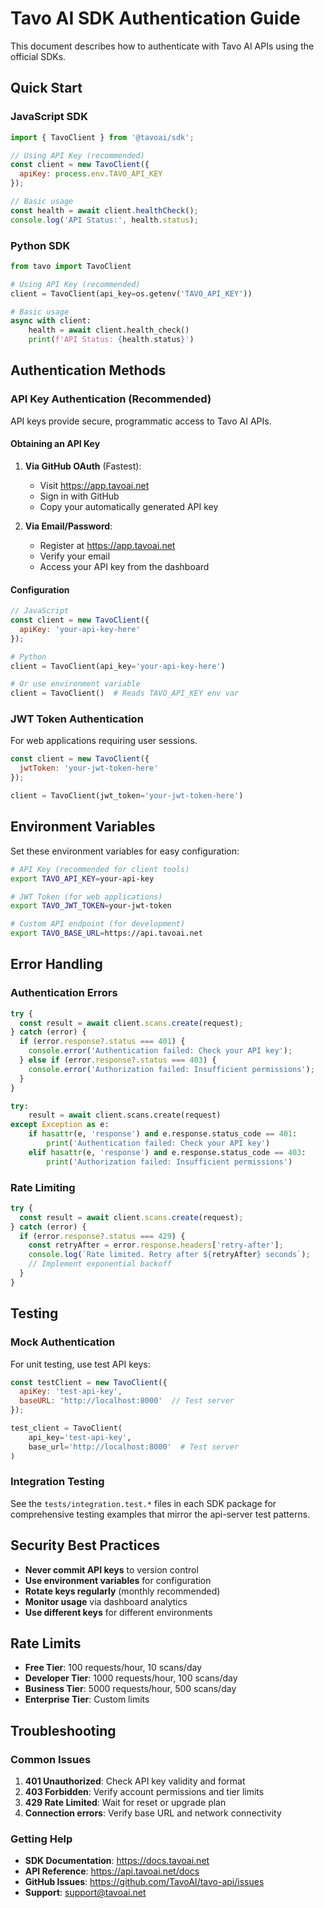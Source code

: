 # Tavo AI SDK Authentication Guide

This document describes how to authenticate with Tavo AI APIs using the official SDKs.

## Quick Start

### JavaScript SDK

```javascript
import { TavoClient } from '@tavoai/sdk';

// Using API Key (recommended)
const client = new TavoClient({
  apiKey: process.env.TAVO_API_KEY
});

// Basic usage
const health = await client.healthCheck();
console.log('API Status:', health.status);
```

### Python SDK

```python
from tavo import TavoClient

# Using API Key (recommended)
client = TavoClient(api_key=os.getenv('TAVO_API_KEY'))

# Basic usage
async with client:
    health = await client.health_check()
    print(f'API Status: {health.status}')
```

## Authentication Methods

### API Key Authentication (Recommended)

API keys provide secure, programmatic access to Tavo AI APIs.

#### Obtaining an API Key

1. **Via GitHub OAuth** (Fastest):
   - Visit https://app.tavoai.net
   - Sign in with GitHub
   - Copy your automatically generated API key

2. **Via Email/Password**:
   - Register at https://app.tavoai.net
   - Verify your email
   - Access your API key from the dashboard

#### Configuration

```javascript
// JavaScript
const client = new TavoClient({
  apiKey: 'your-api-key-here'
});
```

```python
# Python
client = TavoClient(api_key='your-api-key-here')

# Or use environment variable
client = TavoClient()  # Reads TAVO_API_KEY env var
```

### JWT Token Authentication

For web applications requiring user sessions.

```javascript
const client = new TavoClient({
  jwtToken: 'your-jwt-token-here'
});
```

```python
client = TavoClient(jwt_token='your-jwt-token-here')
```

## Environment Variables

Set these environment variables for easy configuration:

```bash
# API Key (recommended for client tools)
export TAVO_API_KEY=your-api-key

# JWT Token (for web applications)
export TAVO_JWT_TOKEN=your-jwt-token

# Custom API endpoint (for development)
export TAVO_BASE_URL=https://api.tavoai.net
```

## Error Handling

### Authentication Errors

```javascript
try {
  const result = await client.scans.create(request);
} catch (error) {
  if (error.response?.status === 401) {
    console.error('Authentication failed: Check your API key');
  } else if (error.response?.status === 403) {
    console.error('Authorization failed: Insufficient permissions');
  }
}
```

```python
try:
    result = await client.scans.create(request)
except Exception as e:
    if hasattr(e, 'response') and e.response.status_code == 401:
        print('Authentication failed: Check your API key')
    elif hasattr(e, 'response') and e.response.status_code == 403:
        print('Authorization failed: Insufficient permissions')
```

### Rate Limiting

```javascript
try {
  const result = await client.scans.create(request);
} catch (error) {
  if (error.response?.status === 429) {
    const retryAfter = error.response.headers['retry-after'];
    console.log(`Rate limited. Retry after ${retryAfter} seconds`);
    // Implement exponential backoff
  }
}
```

## Testing

### Mock Authentication

For unit testing, use test API keys:

```javascript
const testClient = new TavoClient({
  apiKey: 'test-api-key',
  baseURL: 'http://localhost:8000'  // Test server
});
```

```python
test_client = TavoClient(
    api_key='test-api-key',
    base_url='http://localhost:8000'  # Test server
)
```

### Integration Testing

See the `tests/integration.test.*` files in each SDK package for comprehensive testing examples that mirror the api-server test patterns.

## Security Best Practices

- **Never commit API keys** to version control
- **Use environment variables** for configuration
- **Rotate keys regularly** (monthly recommended)
- **Monitor usage** via dashboard analytics
- **Use different keys** for different environments

## Rate Limits

- **Free Tier**: 100 requests/hour, 10 scans/day
- **Developer Tier**: 1000 requests/hour, 100 scans/day
- **Business Tier**: 5000 requests/hour, 500 scans/day
- **Enterprise Tier**: Custom limits

## Troubleshooting

### Common Issues

1. **401 Unauthorized**: Check API key validity and format
2. **403 Forbidden**: Verify account permissions and tier limits
3. **429 Rate Limited**: Wait for reset or upgrade plan
4. **Connection errors**: Verify base URL and network connectivity

### Getting Help

- **SDK Documentation**: https://docs.tavoai.net
- **API Reference**: https://api.tavoai.net/docs
- **GitHub Issues**: https://github.com/TavoAI/tavo-api/issues
- **Support**: support@tavoai.net